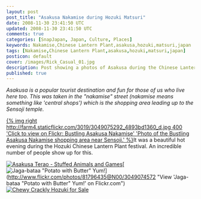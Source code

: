```yaml
---           
layout: post
post_title: "Asakusa Nakamise during Hozuki Matsuri"
date: 2008-11-30 23:41:50 UTC
updated: 2008-11-30 23:41:50 UTC
comments: true
categories: [SnapJapan, Japan, Culture, Places]
keywords: Nakamise,Chinese Lantern Plant,asakusa,hozuki,matsuri,japan
tags: [Nakamise,Chinese Lantern Plant,asakusa,hozuki,matsuri,japan]
posticon: default
cover: /images/Rick_Casual_01.jpg
description: Post showing a photos of Asakusa during the Chinese Lantern Plant festival, by Rick Cogley. 
published: true
---
```


_Asakusa is a popular tourist destination and fun for those of us who live here too. This was taken in the "nakamise" street (nakamise means something like 'central shops') which is the shopping area leading up to the Sensoji temple._

<!--more--> 

[{% img right http://farm4.staticflickr.com/3019/3049075292_4893bd1360_d.jpg 400 'Click to view on Flickr: Bustling Asakusa Nakamise' 'Photo of the Bustling Asakusa Nakamise shopping area near Sensoji.' %}](http://www.flickr.com/photos/81796435@N00/3049075292)It was a beautiful hot evening during the Hozuki Chinese Lantern Plant festival. An incredible number of people show up for this. 


[![Asakusa Terao - Stuffed Animals and Games](http://static.flickr.com/3028/3049074998_88da47be89_s.jpg)](http://www.flickr.com/photos/81796435@N00/3049074998 "View 'Asakusa Terao - Stuffed Animals and Games' on Flickr.com")[![Jaga-bataa "Potato with Butter" Yum!](http://static.flickr.com/3252/3049074572_cf8a3c80ba_s.jpg)](http://www.flickr.com/photos/81796435@N00/3049074572 "View 'Jaga-bataa "Potato with Butter" Yum!' on Flickr.com")[![Chewy Crackly Hozuki for Sale](http://farm4.static.flickr.com/3193/3049074308_7bb5770544_s.jpg)](http://www.flickr.com/photos/81796435@N00/3049074308 "View 'Chewy Crackly Hozuki for Sale' on Flickr.com")